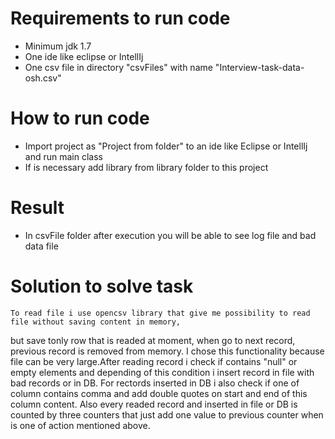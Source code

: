 # Requirements to run code
 - Minimum jdk 1.7
 - One ide like eclipse or IntellIj
 - One csv file in directory "csvFiles" with name "Interview-task-data-osh.csv"

# How to run code
 - Import project as "Project from folder" to an ide like Eclipse or IntellIj and run main class
 - If is necessary add library from library folder to this project
 
 # Result
 - In csvFile folder after execution you will be able to see log file and bad data file
 
 # Solution to solve task
 	To read file i use opencsv library that give me possibility to read file without saving content in memory,
but save tonly row that is readed at moment, when go to next record, previous record is removed from memory.
I chose this functionality because file can be very large.After reading record i check if contains "null"
or empty elements and depending of this condition i insert record in file with bad records or in DB.
For rectords inserted in DB i also check if one of column contains comma and add double quotes on start and
end of this column content. Also every readed record and inserted in file or DB is counted by three counters
that just add one value to previous counter when is one of action mentioned above. 